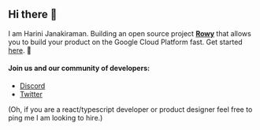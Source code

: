## Hi there 👋

I am Harini Janakiraman. Building an open source project **[Rowy](https://github.com/RowyIO/rowy)** that allows you to build your product on the Google Cloud Platform fast. Get started [here](http://rowy.io). 🙌

#### Join us and our community of developers: 
- [Discord](https://discord.gg/B8yAD5PDX4)
- [Twitter](https://twitter.com/RowyIO)

<!-- <img src = "https://user-images.githubusercontent.com/307298/126592760-53dc3218-0830-4ae8-a5a5-a038f7c91068.png" > -->

(Oh, if you are a react/typescript developer or product designer feel free to ping me I am looking to hire.)
